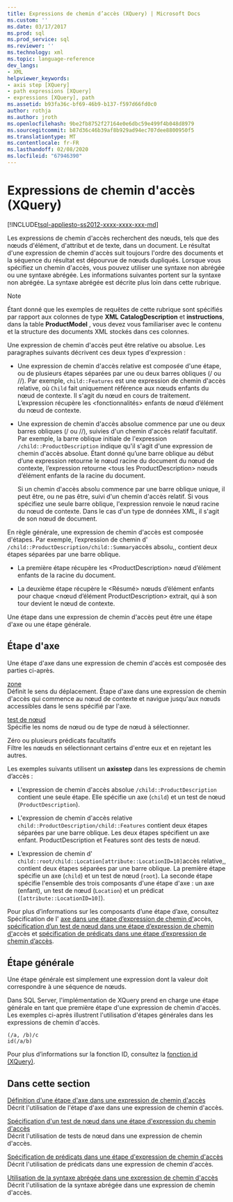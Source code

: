 ```yaml
---
title: Expressions de chemin d’accès (XQuery) | Microsoft Docs
ms.custom: ''
ms.date: 03/17/2017
ms.prod: sql
ms.prod_service: sql
ms.reviewer: ''
ms.technology: xml
ms.topic: language-reference
dev_langs:
- XML
helpviewer_keywords:
- axis step [XQuery]
- path expressions [XQuery]
- expressions [XQuery], path
ms.assetid: b93fa36c-bf69-46b9-b137-f597d66fd0c0
author: rothja
ms.author: jroth
ms.openlocfilehash: 9be2fb8752f27164e0e6dbc59e499f4b048d8979
ms.sourcegitcommit: b87d36c46b39af8b929ad94ec707dee8800950f5
ms.translationtype: MT
ms.contentlocale: fr-FR
ms.lasthandoff: 02/08/2020
ms.locfileid: "67946390"
---
```

# <a name="path-expressions-xquery"></a>Expressions de chemin d'accès (XQuery)
[!INCLUDE[tsql-appliesto-ss2012-xxxx-xxxx-xxx-md](../includes/tsql-appliesto-ss2012-xxxx-xxxx-xxx-md.md)]

  Les expressions de chemin d'accès recherchent des nœuds, tels que des nœuds d'élément, d'attribut et de texte, dans un document. Le résultat d'une expression de chemin d'accès suit toujours l'ordre des documents et la séquence du résultat est dépourvue de nœuds dupliqués. Lorsque vous spécifiez un chemin d'accès, vous pouvez utiliser une syntaxe non abrégée ou une syntaxe abrégée. Les informations suivantes portent sur la syntaxe non abrégée. La syntaxe abrégée est décrite plus loin dans cette rubrique.  
  
> [!NOTE]  
>  Étant donné que les exemples de requêtes de cette rubrique sont spécifiés par rapport aux colonnes de type **XML** **CatalogDescription** et **instructions**, dans la table **ProductModel** , vous devez vous familiariser avec le contenu et la structure des documents XML stockés dans ces colonnes.  
  
 Une expression de chemin d'accès peut être relative ou absolue. Les paragraphes suivants décrivent ces deux types d'expression :  
  
-   Une expression de chemin d'accès relative est composée d'une étape, ou de plusieurs étapes séparées par une ou deux barres obliques (/ ou //). Par exemple, `child::Features` est une expression de chemin d'accès relative, où `Child` fait uniquement référence aux nœuds enfants du nœud de contexte. Il s'agit du nœud en cours de traitement. L’expression récupère les \<fonctionnalités> enfants de nœud d’élément du nœud de contexte.  
  
-   Une expression de chemin d'accès absolue commence par une ou deux barres obliques (/ ou //), suivies d'un chemin d'accès relatif facultatif. Par exemple, la barre oblique initiale de l'expression `/child::ProductDescription` indique qu'il s'agit d'une expression de chemin d'accès absolue. Étant donné qu’une barre oblique au début d’une expression retourne le nœud racine du document du nœud de contexte, l’expression retourne \<tous les ProductDescription> nœuds d’élément enfants de la racine du document.  
  
     Si un chemin d'accès absolu commence par une barre oblique unique, il peut être, ou ne pas être, suivi d'un chemin d'accès relatif. Si vous spécifiez une seule barre oblique, l'expression renvoie le nœud racine du nœud de contexte. Dans le cas d'un type de données XML, il s'agit de son nœud de document.  
  
 En règle générale, une expression de chemin d'accès est composée d'étapes. Par exemple, l’expression de chemin d' `/child::ProductDescription/child::Summary`accès absolu,, contient deux étapes séparées par une barre oblique.  
  
-   La première étape récupère les \<ProductDescription> nœud d’élément enfants de la racine du document.  
  
-   La deuxième étape récupère le \<Résumé> nœuds d’élément enfants pour chaque \<nœud d’élément ProductDescription> extrait, qui à son tour devient le nœud de contexte.  
  
 Une étape dans une expression de chemin d'accès peut être une étape d'axe ou une étape générale.  
  
## <a name="axis-step"></a>Étape d'axe  
 Une étape d'axe dans une expression de chemin d'accès est composée des parties ci-après.  
  
 [zone](../xquery/path-expressions-specifying-axis.md)  
 Définit le sens du déplacement. Étape d'axe dans une expression de chemin d'accès qui commence au nœud de contexte et navigue jusqu'aux nœuds accessibles dans le sens spécifié par l'axe.  
  
 [test de nœud](../xquery/path-expressions-specifying-node-test.md)  
 Spécifie les noms de nœud ou de type de nœud à sélectionner.  
  
 Zéro ou plusieurs prédicats facultatifs  
 Filtre les nœuds en sélectionnant certains d'entre eux et en rejetant les autres.  
  
 Les exemples suivants utilisent un **axisstep** dans les expressions de chemin d’accès :  
  
-   L'expression de chemin d'accès absolue `/child::ProductDescription` contient une seule étape. Elle spécifie un axe (`child`) et un test de nœud (`ProductDescription`).  
  
-   L'expression de chemin d'accès relative `child::ProductDescription/child::Features` contient deux étapes séparées par une barre oblique. Les deux étapes spécifient un axe enfant. ProductDescription et Features sont des tests de nœud.  
  
-   L’expression de chemin d' `child::root/child::Location[attribute::LocationID=10]`accès relative,, contient deux étapes séparées par une barre oblique. La première étape spécifie un axe (`child`) et un test de nœud (`root`). La seconde étape spécifie l'ensemble des trois composants d'une étape d'axe : un axe (enfant), un test de nœud (`Location`) et un prédicat (`[attribute::LocationID=10]`).  
  
 Pour plus d’informations sur les composants d’une étape d’axe, consultez Spécification de l' [axe dans une étape d’expression de chemin d'](../xquery/path-expressions-specifying-axis.md)accès, [spécification d’un test de nœud dans une étape d’expression de chemin d'](../xquery/path-expressions-specifying-node-test.md)accès et [spécification de prédicats dans une étape d’expression de chemin d’accès](../xquery/path-expressions-specifying-predicates.md).  
  
## <a name="general-step"></a>Étape générale  
 Une étape générale est simplement une expression dont la valeur doit correspondre à une séquence de nœuds.  
  
 Dans SQL Server, l'implémentation de XQuery prend en charge une étape générale en tant que première étape d'une expression de chemin d'accès. Les exemples ci-après illustrent l'utilisation d'étapes générales dans les expressions de chemin d'accès.  
  
```  
(/a, /b)/c  
id(/a/b)  
```  
  
 Pour plus d’informations sur la fonction ID, consultez la [fonction id &#40;XQuery&#41;](../xquery/functions-on-sequences-id.md).  
  
## <a name="in-this-section"></a>Dans cette section  
 [Définition d'une étape d'axe dans une expression de chemin d'accès](../xquery/path-expressions-specifying-axis.md)  
 Décrit l'utilisation de l'étape d'axe dans une expression de chemin d'accès.  
  
 [Spécification d'un test de nœud dans une étape d'expression du chemin d'accès](../xquery/path-expressions-specifying-node-test.md)  
 Décrit l'utilisation de tests de nœud dans une expression de chemin d'accès.  
  
 [Spécification de prédicats dans une étape d'expression de chemin d'accès](../xquery/path-expressions-specifying-predicates.md)  
 Décrit l'utilisation de prédicats dans une expression de chemin d'accès.  
  
 [Utilisation de la syntaxe abrégée dans une expression de chemin d'accès](../xquery/path-expressions-using-abbreviated-syntax.md)  
 Décrit l'utilisation de la syntaxe abrégée dans une expression de chemin d'accès.  
  
  
